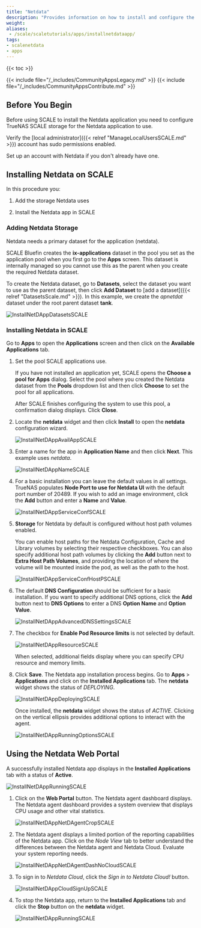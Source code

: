 ```yaml
---
title: "Netdata"
description: "Provides information on how to install and configure the Netdata app on TrueNAS SCALE."
weight:
aliases:
 - /scale/scaletutorials/apps/installnetdataapp/
tags:
- scalenetdata
- apps
---
```


{{< toc >}}

{{< include file="/_includes/CommunityAppsLegacy.md" >}}
{{< include file="/_includes/CommunityAppsContribute.md" >}}

## Before You Begin

Before using SCALE to install the Netdata application you need to configure TrueNAS SCALE storage for the Netdata application to use.

Verify the [local administrator]({{< relref "ManageLocalUsersSCALE.md" >}}) account has sudo permissions enabled.

Set up an account with Netdata if you don't already have one.

## Installing Netdata on SCALE

In this procedure you:

1. Add the storage Netdata uses

2. Install the Netdata app in SCALE

### Adding Netdata Storage

Netdata needs a primary dataset for the application (netdata).

SCALE Bluefin creates the **ix-applications** dataset in the pool you set as the application pool when you first go to the **Apps** screen. This dataset is internally managed so you cannot use this as the parent when you create the required Netdata dataset.

To create the Netdata dataset, go to **Datasets**, select the dataset you want to use as the parent dataset, then click **Add Dataset** to [add a dataset]({{< relref "DatasetsScale.md" >}}). In this example, we create the *apnetdat* dataset under the root parent dataset **tank**.

![InstallNetDAppDatasetsSCALE](/images/SCALE/Apps/InstallNetDAppDatasetsSCALE.png "Netdata Dataset")

### Installing Netdata in SCALE

Go to **Apps** to open the **Applications** screen and then click on the **Available Applications** tab.

1. Set the pool SCALE applications use.

   If you have not installed an application yet, SCALE opens the **Choose a pool for Apps** dialog. Select the pool where you created the Netdata dataset from the **Pools** dropdown list and then click **Choose** to set the pool for all applications.

   After SCALE finishes configuring the system to use this pool, a confirmation dialog displays. Click **Close**.

2. Locate the **netdata** widget and then click **Install** to open the **netdata** configuration wizard.

   ![InstallNetDAppAvailAppSCALE](/images/SCALE/Apps/InstallNetDAppAvailAppSCALE.png "Available Applications")

3. Enter a name for the app in **Application Name** and then click **Next**. This example uses *netdata*.

   ![InstallNetDAppNameSCALE](/images/SCALE/Apps/InstallNetDAppNameSCALE.png "Add Nextcloud Application Name")

4. For a basic installation you can leave the default values in all settings.
   TrueNAS populates **Node Port to use for Netdata UI** with the default port number of 20489. If you wish to add an image environment, click the **Add** button and enter a **Name** and **Value**.

   ![InstallNetDAppServiceConfSCALE](/images/SCALE/Apps/InstallNetDAppServiceConfSCALE.png "Add Netdata Configuration Data")

5. **Storage** for Netdata by default is configured without host path volumes enabled.

   You can enable host paths for the Netdata Configuration, Cache and Library volumes by selecting their respective checkboxes. You can also specify additional host path volumes by clicking the **Add** button next to **Extra Host Path Volumes**, and providing the location of where the volume will be mounted inside the pod, as well as the path to the host.

   ![InstallNetDAppServiceConfHostPSCALE](/images/SCALE/Apps/InstallNetDAppServiceConfHostPSCALE.png "Add Netdata Storage Data")

6. The default **DNS Configuration** should be sufficient for a basic installation. If you want to specify additional DNS options, click the **Add** button next to **DNS Options** to enter a DNS  **Option Name** and **Option Value**.

   ![InstallNetDAppAdvancedDNSSettingsSCALE](/images/SCALE/Apps/InstallNetDAppAdvancedDNSSettingsSCALE.png "Add Netdata DNS Configuration")

7. The checkbox for **Enable Pod Resource limits** is not selected by default.

   ![InstallNetDAppResourceSCALE](/images/SCALE/Apps/InstallNetDAppResourceSCALE.png "Add Netdata Resources Configuration")

   When selected, additional fields display where you can specify CPU resource and memory limits.

8. Click **Save**. The Netdata app installation process begins. Go to **Apps** > **Applications** and click on the **Installed Applications** tab. The **netdata** widget shows the status of *DEPLOYING*.

   ![InstallNetDAppDeployingSCALE](/images/SCALE/Apps/InstallNetDAppDeployingSCALE.png "Netdata App Status")

   Once installed, the **netdata** widget shows the status of *ACTIVE*. Clicking on the vertical ellipsis provides additional options to interact with the agent.

   ![InstallNetDAppRunningOptionsSCALE](/images/SCALE/Apps/InstallNetDAppRunningOptionsSCALE.png "Netdata App Active")

## Using the Netdata Web Portal

A successfully installed Netdata app displays in the **Installed Applications** tab with a status of **Active**.

   ![InstallNetDAppRunningSCALE](/images/SCALE/Apps/InstallNetDAppRunningSCALE.png "Netdata App Installed")

1. Click on the **Web Portal** button. The Netdata agent dashboard displays. The Netdata agent dashboard provides a system overview that displays CPU usage and other vital statistics.

   ![InstallNetDAppNetDAgentCropSCALE](/images/SCALE/Apps/InstallNetDAppNetDAgentCropSCALE.png "Netdata Agent Dashboard")

2. The Netdata agent displays a limited portion of the reporting capabilities of the Netdata app. Click on the *Node View* tab to better understand the differences between the Netdata agent and Netdata Cloud. Evaluate your system reporting needs.

   ![InstallNetDAppNetDAgentDashNoCloudSCALE](/images/SCALE/Apps/InstallNetDAppNetDAgentDashNoCloudSCALE.png "Netdata Agent Node View")

3. To sign in to *Netdata Cloud*, click the *Sign in to Netdata Cloud!* button.

   ![InstallNetDAppCloudSignUpSCALE](/images/SCALE/Apps/InstallNetDAppCloudSignUpSCALE.png "Netdata Cloud Sign In")

4. To stop the Netdata app, return to the **Installed Applications** tab and click the **Stop** button on the **netdata** widget.

   ![InstallNetDAppRunningSCALE](/images/SCALE/Apps/InstallNetDAppRunningSCALE.png "Stopping the Netdata App")
